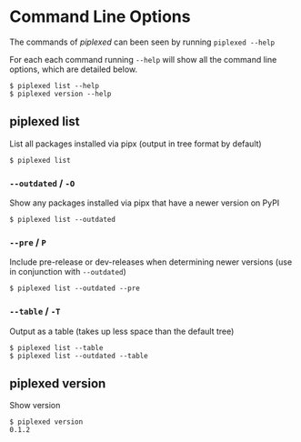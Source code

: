 # Command Line Options

The commands of *piplexed* can been seen by running `piplexed --help`

For each each command running `--help` will show all the command line options, which are detailed below.
```shell
$ piplexed list --help
$ piplexed version --help
```

## piplexed list

List all packages installed via pipx (output in tree format by default)
```shell
$ piplexed list
```

### `--outdated` / `-O`
Show any packages installed via pipx that have a newer version on PyPI
```shell
$ piplexed list --outdated
```


### `--pre` / `P`
Include pre-release or dev-releases when determining newer versions (use in conjunction with `--outdated`)
```shell
$ piplexed list --outdated --pre
```

### `--table` / `-T`
Output as a table (takes up less space than the default tree)
```shell
$ piplexed list --table
$ piplexed list --outdated --table
```

## piplexed version

Show version

```shell
$ piplexed version
0.1.2
```